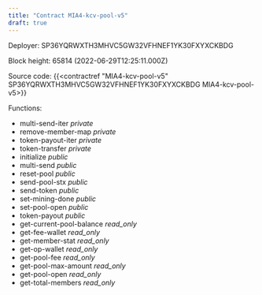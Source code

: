 ```yaml
---
title: "Contract MIA4-kcv-pool-v5"
draft: true
---
```

Deployer: SP36YQRWXTH3MHVC5GW32VFHNEF1YK30FXYXCKBDG


 



Block height: 65814 (2022-06-29T12:25:11.000Z)

Source code: {{<contractref "MIA4-kcv-pool-v5" SP36YQRWXTH3MHVC5GW32VFHNEF1YK30FXYXCKBDG MIA4-kcv-pool-v5>}}

Functions:

* multi-send-iter _private_
* remove-member-map _private_
* token-payout-iter _private_
* token-transfer _private_
* initialize _public_
* multi-send _public_
* reset-pool _public_
* send-pool-stx _public_
* send-token _public_
* set-mining-done _public_
* set-pool-open _public_
* token-payout _public_
* get-current-pool-balance _read_only_
* get-fee-wallet _read_only_
* get-member-stat _read_only_
* get-op-wallet _read_only_
* get-pool-fee _read_only_
* get-pool-max-amount _read_only_
* get-pool-open _read_only_
* get-total-members _read_only_
